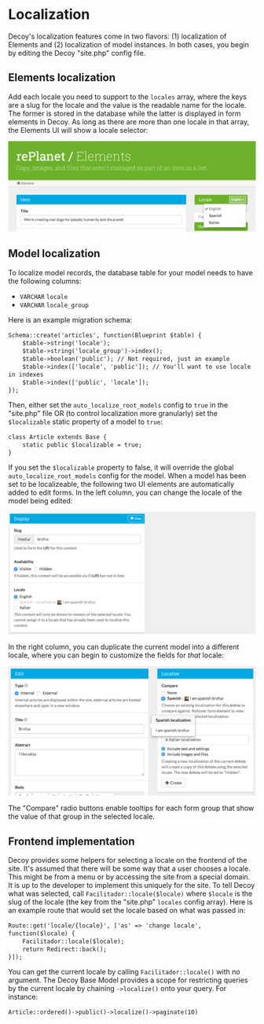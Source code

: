 # Localization

Decoy's localization features come in two flavors: (1) localization of Elements and (2) localization of model instances.  In both cases, you begin by editing the Decoy "site.php" config file.

## Elements localization

Add each locale you need to support to the `locales` array, where the keys are a slug for the locale and the value is the readable name for the locale.  The former is stored in the database while the latter is displayed in form elements in Decoy.  As long as there are more than one locale in that array, the Elements UI will show a locale selector:

![](assets/img/localization-elements.png)

## Model localization

To localize model records, the database table for your model needs to have the following columns:

- `VARCHAR` `locale`
- `VARCHAR` `locale_group`

Here is an example migration schema:

```php?start_inline=1
Schema::create('articles', function(Blueprint $table) {
	$table->string('locale');
	$table->string('locale_group')->index();
	$table->boolean('public'); // Not required, just an example
	$table->index(['locale', 'public']); // You'll want to use locale in indexes
	$table->index(['public', 'locale']);
});
```

Then, either set the `auto_localize_root_models` config to `true` in the "site.php" file OR (to control localization more granularly) set the `$localizable` static property of a model to `true`:

```php?start_inline=1
class Article extends Base {
	static public $localizable = true;
}
```

If you set the `$localizable` property to false, it will override the global `auto_localize_root_models` config for the model.  When a model has been set to be localizeable, the following two UI elements are automatically added to edit forms.  In the left column, you can change the locale of the model being edited:

![](assets/img/localization-model-1.png)

In the right column, you can duplicate the current model into a different locale, where you can begin to customize the fields for *that* locale:

![](assets/img/localization-model-2.png)

The "Compare" radio buttons enable tooltips for each form group that show the value of that group in the selected locale.

## Frontend implementation

Decoy provides some helpers for selecting a locale on the frontend of the site.  It's assumed that there will be some way that a user chooses a locale.  This might be from a menu or by accessing the site from a special domain.  It is up to the developer to implement this uniquely for the site.  To tell Decoy what was selected, call `Facilitador::locale($locale)` where `$locale` is the slug of the locale (the key from the "site.php" `locales` config array).  Here is an example route that would set the locale based on what was passed in:

```php?start_inline=1
Route::get('locale/{locale}', ['as' => 'change locale', function($locale) {
	Facilitador::locale($locale);
	return Redirect::back();
}]);
```

You can get the current locale by calling `Facilitador::locale()` with no argument.  The Decoy Base Model provides a scope for restricting queries by the current locale by chaining `->localize()` onto your query.  For instance:

```php?start_inline=1
Article::ordered()->public()->localize()->paginate(10)
```

